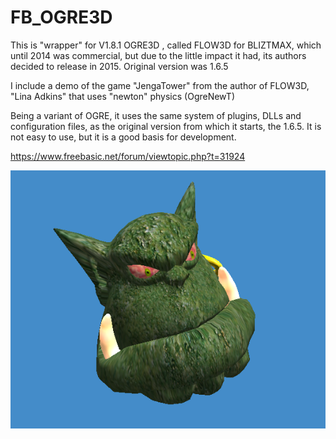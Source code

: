 # FB_OGRE3D

This is "wrapper" for V1.8.1 OGRE3D , called FLOW3D for BLIZTMAX, which until 2014 was commercial, but due to the little impact it had, its authors decided to release in 2015. Original version was 1.6.5

I include a demo of the game "JengaTower" from the author of FLOW3D, "Lina Adkins" that uses "newton" physics (OgreNewT)

Being a variant of OGRE, it uses the same system of plugins, DLLs and configuration files, as the original version from which it starts, the 1.6.5.
It is not easy to use, but it is a good basis for development.

https://www.freebasic.net/forum/viewtopic.php?t=31924


![Imagen fb_ogre3d.png](https://github.com/jepalza/FB_OGRE3D/blob/main/fb_ogre3d.png)
